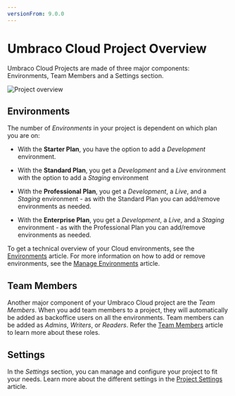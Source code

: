 ```yaml
---
versionFrom: 9.0.0
---
```


# Umbraco Cloud Project Overview

Umbraco Cloud Projects are made of three major components: Environments, Team Members and a Settings section.

![Project overview](images/project-components.png)

## Environments

The number of *Environments* in your project is dependent on which plan you are on:

* With the **Starter Plan**, you have the option to add a _Development_ environment.

* With the **Standard Plan**, you get a _Development_ and a _Live_ environment with the option to add a _Staging_ environment

* With the **Professional Plan**, you get a _Development_, a _Live_, and a _Staging_ environment - as with the Standard Plan you can add/remove environments as needed.

* With the **Enterprise Plan**, you get a _Development_, a _Live_,  and a _Staging_ environment - as with the Professional Plan you can add/remove environments as needed.

To get a technical overview of your Cloud environments, see the [Environments](../Environments) article. For more information on how to add or remove environments, see the [Manage Environments](../../Set-Up/Manage-Environments) article.

## Team Members

Another major component of your Umbraco Cloud project are the *Team Members*. When you add team members to a project, they will automatically be added as backoffice users on all the environments. Team members can be added as *Admins*, *Writers*, or *Readers*. Refer the [Team Members](../../Set-up/Team-members) article to learn more about these roles.

## Settings

In the *Settings* section, you can manage and configure your project to fit your needs. Learn more about the different settings in the [Project Settings](../../Set-up/project-settings) article.
